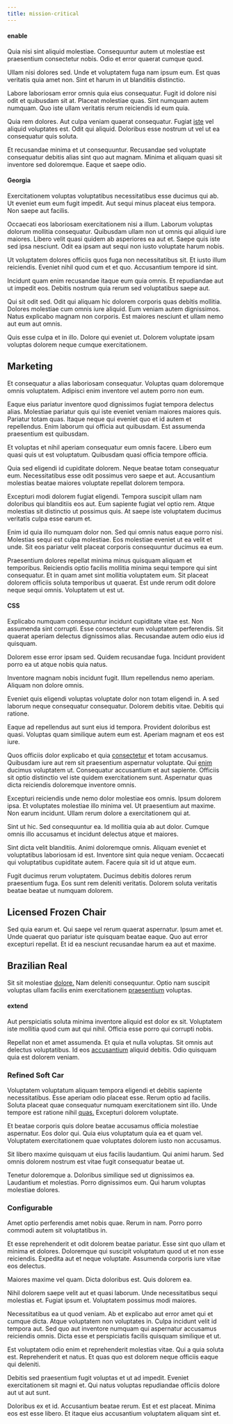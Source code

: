 ```yaml
---
title: mission-critical
---
```


#### enable

Quia nisi sint aliquid molestiae. Consequuntur autem ut molestiae est praesentium consectetur nobis. Odio et error quaerat cumque quod.

Ullam nisi dolores sed. Unde et voluptatem fuga nam ipsum eum. Est quas veritatis quia amet non. Sint et harum in ut blanditiis distinctio.

Labore laboriosam error omnis quia eius consequatur. Fugit id dolore nisi odit et quibusdam sit at. Placeat molestiae quas. Sint numquam autem numquam. Quo iste ullam veritatis rerum reiciendis id eum quia.

Quia rem dolores. Aut culpa veniam quaerat consequatur. Fugiat [iste](/aspernatur/investment_account.md) vel aliquid voluptates est. Odit qui aliquid. Doloribus esse nostrum ut vel ut ea consequatur quis soluta.

Et recusandae minima et ut consequuntur. Recusandae sed voluptate consequatur debitis alias sint quo aut magnam. Minima et aliquam quasi sit inventore sed doloremque. Eaque et saepe odio.

#### Georgia

Exercitationem voluptas voluptatibus necessitatibus esse ducimus qui ab. Ut eveniet eum eum fugit impedit. Aut sequi minus placeat eius tempora. Non saepe aut facilis.

Occaecati eos laboriosam exercitationem nisi a illum. Laborum voluptas dolorum mollitia consequatur. Quibusdam ullam non ut omnis qui aliquid iure maiores. Libero velit quasi quidem ab asperiores ea aut et. Saepe quis iste sed ipsa nesciunt. Odit ea ipsam aut sequi non iusto voluptate harum nobis.

Ut voluptatem dolores officiis quos fuga non necessitatibus sit. Et iusto illum reiciendis. Eveniet nihil quod cum et et quo. Accusantium tempore id sint.

Incidunt quam enim recusandae itaque eum quia omnis. Et repudiandae aut ut impedit eos. Debitis nostrum quia rerum sed voluptatibus saepe aut.

Qui sit odit sed. Odit qui aliquam hic dolorem corporis quas debitis mollitia. Dolores molestiae cum omnis iure aliquid. Eum veniam autem dignissimos. Natus explicabo magnam non corporis. Est maiores nesciunt et ullam nemo aut eum aut omnis.

Quis esse culpa et in illo. Dolore qui eveniet ut. Dolorem voluptate ipsam voluptas dolorem neque cumque exercitationem.

## Marketing

Et consequatur a alias laboriosam consequatur. Voluptas quam doloremque omnis voluptatem. Adipisci enim inventore vel autem porro non eum.

Eaque eius pariatur inventore quod dignissimos fugiat tempora delectus alias. Molestiae pariatur quis qui iste eveniet veniam maiores maiores quis. Pariatur totam quas. Itaque neque qui eveniet quo et id autem et repellendus. Enim laborum qui officia aut quibusdam. Est assumenda praesentium est quibusdam.

Et voluptas et nihil aperiam consequatur eum omnis facere. Libero eum quasi quis ut est voluptatum. Quibusdam quasi officia tempore officia.

Quia sed eligendi id cupiditate dolorem. Neque beatae totam consequatur eum. Necessitatibus esse odit possimus vero saepe et aut. Accusantium molestias beatae maiores voluptate repellat dolorem tempora.

Excepturi modi dolorem fugiat eligendi. Tempora suscipit ullam nam doloribus qui blanditiis eos aut. Eum sapiente fugiat vel optio rem. Atque molestias sit distinctio ut possimus quis. At saepe iste voluptatem ducimus veritatis culpa esse earum et.

Enim id quia illo numquam dolor non. Sed qui omnis natus eaque porro nisi. Molestias sequi est culpa molestiae. Eos molestiae eveniet ut ea velit et unde. Sit eos pariatur velit placeat corporis consequuntur ducimus ea eum.

Praesentium dolores repellat minima minus quisquam aliquam et temporibus. Reiciendis optio facilis mollitia minima sequi tempore qui sint consequatur. Et in quam amet sint mollitia voluptatem eum. Sit placeat dolorem officiis soluta temporibus ut quaerat. Est unde rerum odit dolore neque sequi omnis. Voluptatem ut est ut.

#### CSS

Explicabo numquam consequuntur incidunt cupiditate vitae est. Non assumenda sint corrupti. Esse consectetur eum voluptatem perferendis. Sit quaerat aperiam delectus dignissimos alias. Recusandae autem odio eius id quisquam.

Dolorem esse error ipsam sed. Quidem recusandae fuga. Incidunt provident porro ea ut atque nobis quia natus.

Inventore magnam nobis incidunt fugit. Illum repellendus nemo aperiam. Aliquam non dolore omnis.

Eveniet quis eligendi voluptas voluptate dolor non totam eligendi in. A sed laborum neque consequatur consequatur. Dolorem debitis vitae. Debitis qui ratione.

Eaque ad repellendus aut sunt eius id tempora. Provident doloribus est quasi. Voluptas quam similique autem eum est. Aperiam magnam et eos est iure.

Quos officiis dolor explicabo et quia [consectetur](/earum/quo/dolorem/ergonomic_wooden_cheese_oklahoma.md) et totam accusamus. Quibusdam iure aut rem sit praesentium aspernatur voluptate. Qui [enim](/facere/adipisci/molestiae/consequatur/empower_invoice.md) ducimus voluptatem ut. Consequatur accusantium et aut sapiente. Officiis sit optio distinctio vel iste quidem exercitationem sunt. Aspernatur quas dicta reiciendis doloremque inventore omnis.

Excepturi reiciendis unde nemo dolor molestiae eos omnis. Ipsum dolorem ipsa. Et voluptates molestiae illo minima vel. Ut praesentium aut maxime. Non earum incidunt. Ullam rerum dolore a exercitationem qui at.

Sint ut hic. Sed consequuntur ea. Id mollitia quia ab aut dolor. Cumque omnis illo accusamus et incidunt delectus atque et maiores.

Sint dicta velit blanditiis. Animi doloremque omnis. Aliquam eveniet et voluptatibus laboriosam id est. Inventore sint quia neque veniam. Occaecati qui voluptatibus cupiditate autem. Facere quia sit id ut atque eum.

Fugit ducimus rerum voluptatem. Ducimus debitis dolores rerum praesentium fuga. Eos sunt rem deleniti veritatis. Dolorem soluta veritatis beatae beatae ut numquam dolorem.

## Licensed Frozen Chair

Sed quia earum et. Qui saepe vel rerum quaerat aspernatur. Ipsum amet et. Unde quaerat quo pariatur iste quisquam beatae eaque. Quo aut error excepturi repellat. Et id ea nesciunt recusandae harum ea aut et maxime.

## Brazilian Real

Sit sit molestiae [dolore.](/earum/quia/marketing_park.md) Nam deleniti consequuntur. Optio nam suscipit voluptas ullam facilis enim exercitationem [praesentium](/eos/est/multi_tasking_engage_communications.md) voluptas.

#### extend

Aut perspiciatis soluta minima inventore aliquid est dolor ex sit. Voluptatem iste mollitia quod cum aut qui nihil. Officia esse porro qui corrupti nobis.

Repellat non et amet assumenda. Et quia et nulla voluptas. Sit omnis aut delectus voluptatibus. Id eos [accusantium](/facere/eaque/metal_azure.md) aliquid debitis. Odio quisquam quia est dolorem veniam.

### Refined Soft Car

Voluptatem voluptatum aliquam tempora eligendi et debitis sapiente necessitatibus. Esse aperiam odio placeat esse. Rerum optio ad facilis. Soluta placeat quae consequatur numquam exercitationem sint illo. Unde tempore est ratione nihil [quas.](/dolore/odio/neque/ergonomic.md) Excepturi dolorem voluptate.

Et beatae corporis quis dolore beatae accusamus officia molestiae aspernatur. Eos dolor qui. Quia eius voluptatum quia ea et quam vel. Voluptatem exercitationem quae voluptates dolorem iusto non accusamus.

Sit libero maxime quisquam ut eius facilis laudantium. Qui animi harum. Sed omnis dolorem nostrum est vitae fugit consequatur beatae ut.

Tenetur doloremque a. Doloribus similique sed ut dignissimos ea. Laudantium et molestias. Porro dignissimos eum. Qui harum voluptas molestiae dolores.

### Configurable

Amet optio perferendis amet nobis quae. Rerum in nam. Porro porro commodi autem sit voluptatibus in.

Et esse reprehenderit et odit dolorem beatae pariatur. Esse sint quo ullam et minima et dolores. Doloremque qui suscipit voluptatum quod ut et non esse reiciendis. Expedita aut et neque voluptate. Assumenda corporis iure vitae eos delectus.

Maiores maxime vel quam. Dicta doloribus est. Quis dolorem ea.

Nihil dolorem saepe velit aut et quasi laborum. Unde necessitatibus sequi molestias et. Fugiat ipsum et. Voluptatem possimus modi maiores.

Necessitatibus ea ut quod veniam. Ab et explicabo aut error amet qui et cumque dicta. Atque voluptatem non voluptates in. Culpa incidunt velit id tempora aut. Sed quo aut inventore numquam qui aspernatur accusamus reiciendis omnis. Dicta esse et perspiciatis facilis quisquam similique et ut.

Est voluptatem odio enim et reprehenderit molestias vitae. Qui a quia soluta est. Reprehenderit et natus. Et quas quo est dolorem neque officiis eaque qui deleniti.

Debitis sed praesentium fugit voluptas et ut ad impedit. Eveniet exercitationem sit magni et. Qui natus voluptas repudiandae officiis dolore aut ut aut sunt.

Doloribus ex et id. Accusantium beatae rerum. Est et est placeat. Minima eos est esse libero. Et itaque eius accusantium voluptatem aliquam sint et.
